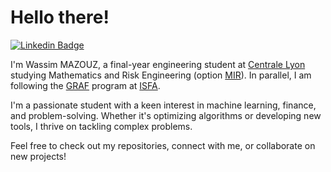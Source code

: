 <!-- content -->

# Hello there!

[![Linkedin Badge](https://img.shields.io/badge/Linkedin-wassim_mazouz-81391a1a9?style=flat-square&logo=Linkedin&logoColor=white&link=https://fr.linkedin.com/in/wassimmazouz)](https://fr.linkedin.com/in/wassimmazouz)

I'm Wassim MAZOUZ, a final-year engineering student at [Centrale Lyon](https://www.ec-lyon.fr/en) studying Mathematics and Risk Engineering (option [MIR](https://www.ec-lyon.fr/formation/ingenieure-generaliste/programme-formation/parcours-electif/offre-formation-parcours?module=2631437)). In parallel, I am following the [GRAF](https://isfa.univ-lyon1.fr/formation/econometrie-statistiques/programme-du-parcours-graf) program at [ISFA](https://isfa.univ-lyon1.fr/).

I'm a passionate student with a keen interest in machine learning, finance, and problem-solving. Whether it's optimizing algorithms or developing new tools, I thrive on tackling complex problems.

Feel free to check out my repositories, connect with me, or collaborate on new projects!

